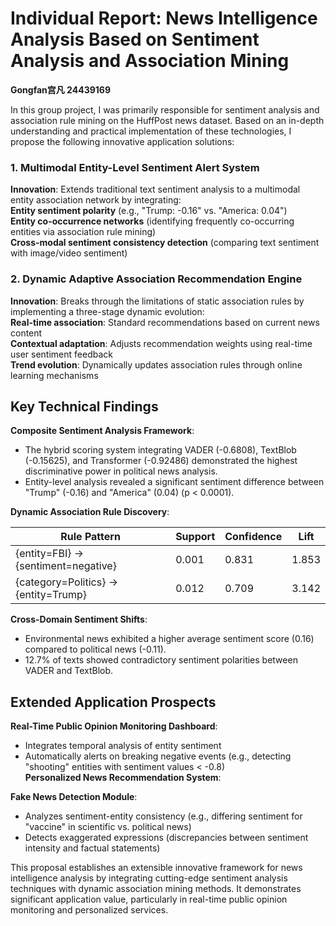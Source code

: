 # Individual Report: News Intelligence Analysis Based on Sentiment Analysis and Association Mining  
**Gongfan宫凡 24439169**

In this group project, I was primarily responsible for sentiment analysis and association rule mining on the HuffPost news dataset. Based on an in-depth understanding and practical implementation of these technologies, I propose the following innovative application solutions:  
### 1. Multimodal Entity-Level Sentiment Alert System  
**Innovation**: Extends traditional text sentiment analysis to a multimodal entity association network by integrating:  
**Entity sentiment polarity** (e.g., "Trump: -0.16" vs. "America: 0.04")  
**Entity co-occurrence networks** (identifying frequently co-occurring entities via association rule mining)  
**Cross-modal sentiment consistency detection** (comparing text sentiment with image/video sentiment)  
### 2. Dynamic Adaptive Association Recommendation Engine  
**Innovation**: Breaks through the limitations of static association rules by implementing a three-stage dynamic evolution:  
**Real-time association**: Standard recommendations based on current news content  
**Contextual adaptation**: Adjusts recommendation weights using real-time user sentiment feedback  
**Trend evolution**: Dynamically updates association rules through online learning mechanisms  

## Key Technical Findings  

**Composite Sentiment Analysis Framework**:  
- The hybrid scoring system integrating VADER (-0.6808), TextBlob (-0.15625), and Transformer (-0.92486) demonstrated the highest discriminative power in political news analysis.  
- Entity-level analysis revealed a significant sentiment difference between "Trump" (-0.16) and "America" (0.04) (p < 0.0001).  

**Dynamic Association Rule Discovery**:  

| Rule Pattern                     | Support | Confidence | Lift |
|----------------------------------|---------|------------|------|
| {entity=FBI} → {sentiment=negative} | 0.001   | 0.831      | 1.853 |
| {category=Politics} → {entity=Trump} | 0.012   | 0.709      | 3.142 |

**Cross-Domain Sentiment Shifts**:  
- Environmental news exhibited a higher average sentiment score (0.16) compared to political news (-0.11).  
- 12.7% of texts showed contradictory sentiment polarities between VADER and TextBlob.  

## Extended Application Prospects  
**Real-Time Public Opinion Monitoring Dashboard**:  
   - Integrates temporal analysis of entity sentiment  
   - Automatically alerts on breaking negative events (e.g., detecting "shooting" entities with sentiment values < -0.8)  
**Personalized News Recommendation System**:  

**Fake News Detection Module**:  
- Analyzes sentiment-entity consistency (e.g., differing sentiment for "vaccine" in scientific vs. political news)  
- Detects exaggerated expressions (discrepancies between sentiment intensity and factual statements)  

This proposal establishes an extensible innovative framework for news intelligence analysis by integrating cutting-edge sentiment analysis techniques with dynamic association mining methods. It demonstrates significant application value, particularly in real-time public opinion monitoring and personalized services.  

